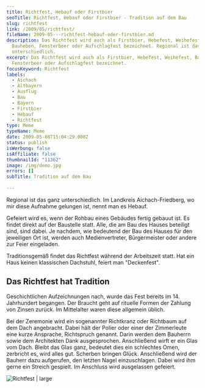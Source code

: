 ```yaml
---
title: Richtfest, Hebauf oder Firstbier
seoTitle: Richtfest, Hebauf oder Firstbier - Tradition auf dem Bau
slug: richtfest
link: /2009/05/richtfest/
fileName: 2009-05---richtfest-hebauf-oder-firstbier.md
description: Das Richtfest wird auch als Firstbier, Hebefest, Weihefest,
  Bauheben, Fensterbeer oder Aufschlagfest bezeichnet. Regional ist das ganz
  unterschiedlich.
excerpt: Das Richtfest wird auch als Firstbier, Hebefest, Weihefest, Bauheben,
  Fensterbeer oder Aufschlagfest bezeichnet.
focusKeyword: Richtfest
labels:
  - Aichach
  - Altbayern
  - Ausflug
  - Bau
  - Bayern
  - Firstbier
  - Hebauf
  - Richtfest
type: Meme
typeName: Meme
date: 2009-05-08T15:04:29.000Z
status: publish
isWerbung: false
isAffiliate: false
thumbnailId: "11362"
image: /img/demo.jpg
errors: []
subTitle: Tradition auf dem Bau
  
---
```


Regional ist das ganz unterschiedlich. Im Landkreis Aichach-Friedberg, wo mir
diese Aufnahme gelungen ist, nennt man es Hebauf.

Gefeiert wird es, wenn der Rohbau eines Gebäudes fertig gebauut ist. Es findet
direkt auf der Baustelle statt. Alle, die am Bau des Hauses beteiligt sind, sind
dabei. Je nachdem, wie bedeutend der Bau des Hauses für den jeweiligen Ort ist,
werden auch Medienvertreter, Bürgermeister oder andere zur Feier eingeladen.

Traditionsgemäß findet das Richtfest während der Arbeitszeit statt. Hat ein Haus
keinen klassischen Dachstuhl, feiert man "Deckenfest".

## Das Richtfest hat Tradition

Geschichtlichen Aufzeichnungen nach, wurde das Fest bereits im 14. Jahrhundert
begangen. Der Braucht geht auf rituelle Formen der Zahlung von Zinsen zurück. Im
Mittelalter waren diese allgemein üblich.

Bei der Zeremonie wird ein sogenannter Richtkranz oder Richtbaum auf dem Dach
angebracht. Dabei hält der Polier oder einer der Zimmerleute eine kurze
Ansprache, Richtspruch genannt. Darin werden dem Bauherrn sowie dem Architekten
Dank ausgesprochen. Anschließend wirft er ein Glas vom Dach. Bleibt das Glas
ganz, bedeutet dies ein schlechtes Omen, zerbricht es, wird alles gut. Scherben
bringen Glück. Anschließend wird der Bauherr dazu aufgerufen, den letzten Nagel
einzuschlagen. Dabei wird ihm gerne ein Streich gespielt. Im Anschluss wird
ausgelassen gefeiert.

![Richtfest | large](http://cardamonchai.com/wp-content/uploads/2011/02/img_5087-800x533.jpg "Richtfest")

  